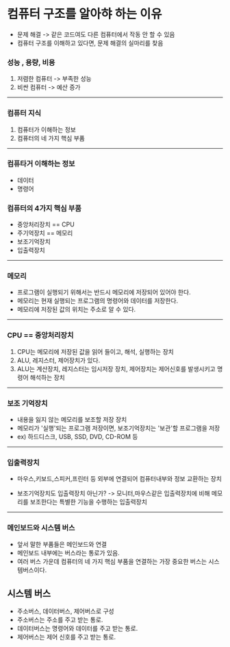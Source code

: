 # 컴퓨터 구조를 알아햐 하는 이유

- 문제 해결 -> 같은 코드여도 다른 컴퓨터에서 작동 안 할 수 있음
- 컴퓨터 구조를 이해하고 있다면, 문제 해결의 실마리를 찾음

### 성능 , 용량, 비용

1. 저렴한 컴퓨터 -> 부족한 성능
2. 비싼 컴퓨터 -> 예산 증가

---

### 컴퓨터 지식

1. 컴퓨터가 이해하는 정보
2. 컴퓨터의 네 가지 핵심 부품

---

### 컴퓨타거 이해하는 정보

- 데이터
- 명령어

### 컴퓨터의 4가지 핵심 부품

- 중앙처리장치 == CPU
- 주기억장치 == 메모리
- 보조기억장치
- 입출력장치

---

### 메모리

- 프로그램이 실행되기 위해서는 반드시 메모리에 저장되어 있어야 한다.
- 메모리는 현재 실행되는 프로그램의 명령어와 데이터를 저장한다.
- 메모리에 저장된 값의 위치는 주소로 알 수 있다.

---

### CPU == 중앙처리장치

1. CPU는 메모리에 저장된 값을 읽어 들이고, 해석, 실행하는 장치
2. ALU, 레지스터, 제어장치가 있다.
3. ALU는 계산장치, 레지스터는 임시저장 장치, 제어장치는 제어신호를 발생시키고 명령어 해석하는 장치

---

### 보조 기억장치

- 내용을 잃지 않는 메모리를 보조할 저장 장치
- 메모리가 '실행'되는 프로그램 저장이면, 보조기억장치는 '보관'할 프로그램을 저장
- ex) 하드디스크, USB, SSD, DVD, CD-ROM 등

---

### 입출력장치

- 마우스,키보드,스피커,프린터 등 외부에 연결되어 컴퓨터내부와 정보 교환하는 장치

- 보조기억장치도 입출력장치 아닌가? -> 모니터,마우스같은 입출력장치에 비해 메모리를 보조한다는 특별한 기능을 수행하는 입출력장치

---

### 메인보드와 시스템 버스

- 앞서 말한 부품들은 메인보드와 연결
- 메인보드 내부에는 버스라는 통로가 있음.
- 여러 버스 가운데 컴퓨터의 네 가지 핵심 부품을 연결하는 가장 중요한 버스는 시스템버스이다.

## 시스템 버스

- 주소버스, 데이터버스, 제어버스로 구성
- 주소버스는 주소를 주고 받는 통로.
- 데이터버스는 명령어와 데이터를 주고 받는 통로.
- 제어버스는 제어 신호를 주고 받는 통로.
